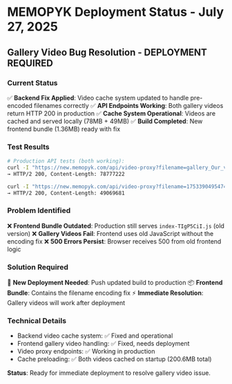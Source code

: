 # MEMOPYK Deployment Status - July 27, 2025

## Gallery Video Bug Resolution - DEPLOYMENT REQUIRED

### Current Status
✅ **Backend Fix Applied**: Video cache system updated to handle pre-encoded filenames correctly
✅ **API Endpoints Working**: Both gallery videos return HTTP 200 in production
✅ **Cache System Operational**: Videos are cached and served locally (78MB + 49MB)
✅ **Build Completed**: New frontend bundle (1.36MB) ready with fix

### Test Results
```bash
# Production API tests (both working):
curl -I "https://new.memopyk.com/api/video-proxy?filename=gallery_Our_vitamin_sea_rework_2_compressed.mp4"
→ HTTP/2 200, Content-Length: 78777222

curl -I "https://new.memopyk.com/api/video-proxy?filename=1753390495474-Pom%20Gallery%20(RAV%20AAA_001)%20compressed.mp4"  
→ HTTP/2 200, Content-Length: 49069681
```

### Problem Identified
❌ **Frontend Bundle Outdated**: Production still serves `index-TIgP5CiI.js` (old version)
❌ **Gallery Videos Fail**: Frontend uses old JavaScript without the encoding fix
❌ **500 Errors Persist**: Browser receives 500 from old frontend logic

### Solution Required
🚀 **New Deployment Needed**: Push updated build to production
📦 **Frontend Bundle**: Contains the filename encoding fix
⚡ **Immediate Resolution**: Gallery videos will work after deployment

### Technical Details
- Backend video cache system: ✅ Fixed and operational
- Frontend gallery video handling: ✅ Fixed, needs deployment
- Video proxy endpoints: ✅ Working in production
- Cache preloading: ✅ Both videos cached on startup (200.6MB total)

**Status**: Ready for immediate deployment to resolve gallery video issue.